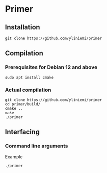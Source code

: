 # Primer


## Installation

```console
git clone https://github.com/yliniemi/primer
```


## Compilation

### Prerequisites for Debian 12 and above

```console
sudo apt install cmake
```


### Actual compilation

```console
git clone https://github.com/yliniemi/primer
cd primer/build/
cmake ..
make
./primer
```


## Interfacing

### Command line arguments

Example
```console
./primer
```


